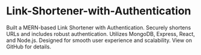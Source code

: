 # Link-Shortener-with-Authentication
Built a MERN-based Link Shortener with Authentication. Securely shortens URLs and includes robust authentication. Utilizes MongoDB, Express, React, and Node.js. Designed for smooth user experience and scalability. View on GitHub for details.
